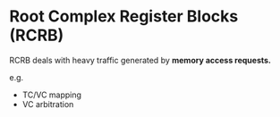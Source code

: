 # Root Complex Register Blocks (RCRB)

RCRB deals with heavy traffic generated by **memory access requests.**

e.g.

* TC/VC mapping
* VC arbitration
